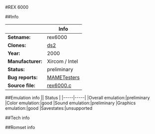 #REX 6000

##Info

||Info|
|-----|-----|
|**Setname:**|rex6000
|**Clones:**|[ds2](ds2.md)
|**Year:**|2000
|**Manufacturer:**|Xircom / Intel
|**Status:**|preliminary
|**Bug reports:**|[MAMETesters](http://mametesters.org/view_all_set.php?type=1&temporary=y&search=rex6000.c)
|**Source file:**|[rex6000.c](https://github.com/mamedev/mame/blob/master/src/mess/drivers/rex6000.c)

##Emulation info
|| Status |
|-----|-----|
|Overall emulation:|preliminary
|Color emulation:|good
|Sound emulation:|preliminary
|Graphics emulation:|good
|Savestates:|unsupported

##Tech info

##Romset info

<!--- START OF EDITED COMMENT DO NOT TOUCH TEXT ABOVE-->
